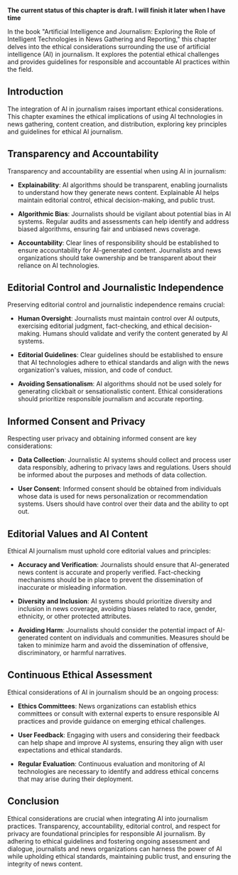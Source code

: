 **The current status of this chapter is draft. I will finish it later when I have time**

In the book "Artificial Intelligence and Journalism: Exploring the Role of Intelligent Technologies in News Gathering and Reporting," this chapter delves into the ethical considerations surrounding the use of artificial intelligence (AI) in journalism. It explores the potential ethical challenges and provides guidelines for responsible and accountable AI practices within the field.

Introduction
------------

The integration of AI in journalism raises important ethical considerations. This chapter examines the ethical implications of using AI technologies in news gathering, content creation, and distribution, exploring key principles and guidelines for ethical AI journalism.

Transparency and Accountability
-------------------------------

Transparency and accountability are essential when using AI in journalism:

* **Explainability**: AI algorithms should be transparent, enabling journalists to understand how they generate news content. Explainable AI helps maintain editorial control, ethical decision-making, and public trust.

* **Algorithmic Bias**: Journalists should be vigilant about potential bias in AI systems. Regular audits and assessments can help identify and address biased algorithms, ensuring fair and unbiased news coverage.

* **Accountability**: Clear lines of responsibility should be established to ensure accountability for AI-generated content. Journalists and news organizations should take ownership and be transparent about their reliance on AI technologies.

Editorial Control and Journalistic Independence
-----------------------------------------------

Preserving editorial control and journalistic independence remains crucial:

* **Human Oversight**: Journalists must maintain control over AI outputs, exercising editorial judgment, fact-checking, and ethical decision-making. Humans should validate and verify the content generated by AI systems.

* **Editorial Guidelines**: Clear guidelines should be established to ensure that AI technologies adhere to ethical standards and align with the news organization's values, mission, and code of conduct.

* **Avoiding Sensationalism**: AI algorithms should not be used solely for generating clickbait or sensationalistic content. Ethical considerations should prioritize responsible journalism and accurate reporting.

Informed Consent and Privacy
----------------------------

Respecting user privacy and obtaining informed consent are key considerations:

* **Data Collection**: Journalistic AI systems should collect and process user data responsibly, adhering to privacy laws and regulations. Users should be informed about the purposes and methods of data collection.

* **User Consent**: Informed consent should be obtained from individuals whose data is used for news personalization or recommendation systems. Users should have control over their data and the ability to opt out.

Editorial Values and AI Content
-------------------------------

Ethical AI journalism must uphold core editorial values and principles:

* **Accuracy and Verification**: Journalists should ensure that AI-generated news content is accurate and properly verified. Fact-checking mechanisms should be in place to prevent the dissemination of inaccurate or misleading information.

* **Diversity and Inclusion**: AI systems should prioritize diversity and inclusion in news coverage, avoiding biases related to race, gender, ethnicity, or other protected attributes.

* **Avoiding Harm**: Journalists should consider the potential impact of AI-generated content on individuals and communities. Measures should be taken to minimize harm and avoid the dissemination of offensive, discriminatory, or harmful narratives.

Continuous Ethical Assessment
-----------------------------

Ethical considerations of AI in journalism should be an ongoing process:

* **Ethics Committees**: News organizations can establish ethics committees or consult with external experts to ensure responsible AI practices and provide guidance on emerging ethical challenges.

* **User Feedback**: Engaging with users and considering their feedback can help shape and improve AI systems, ensuring they align with user expectations and ethical standards.

* **Regular Evaluation**: Continuous evaluation and monitoring of AI technologies are necessary to identify and address ethical concerns that may arise during their deployment.

Conclusion
----------

Ethical considerations are crucial when integrating AI into journalism practices. Transparency, accountability, editorial control, and respect for privacy are foundational principles for responsible AI journalism. By adhering to ethical guidelines and fostering ongoing assessment and dialogue, journalists and news organizations can harness the power of AI while upholding ethical standards, maintaining public trust, and ensuring the integrity of news content.
